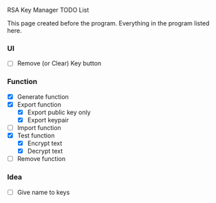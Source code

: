 RSA Key Manager TODO List

This page created before the program. Everything in the program listed here.

### UI
- [ ] Remove (or Clear) Key button

### Function
- [x] Generate function
- [x] Export function
  - [x] Export public key only
  - [x] Export keypair 
- [ ] Import function
- [x] Test function
  - [x] Encrypt text
  - [x] Decrypt text
- [ ] Remove function

### Idea
- [ ] Give name to keys
